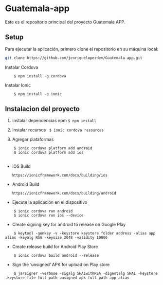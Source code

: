 # Guatemala-app
Este es el repositorio principal del proyecto Guatemala APP.

## Setup
Para ejecutar la aplicación, primero clone el repositorio en su máquina local:

```bash
git clone https://github.com/jenriquelopezdev/Guatemala-app.git
```

Instalar Cordova

```
    $ npm install -g cordova
```

Instalar Ionic

```
    $ npm install -g ionic
```

## Instalacion del proyecto

1. Instalar dependencias npm  ``` $ npm install ```

2. Instalar recursos ```  $ ionic cordova resources ```

3. Agregar plataformas

```
    $ ionic cordova platform add android
    $ ionic cordova platform add ios
```

##
* iOS Build 

```
   https://ionicframework.com/docs/building/ios

```

* Android Build 

```
   https://ionicframework.com/docs/building/android

```

* Ejecute la aplicación en el dispositivo

```
    $ ionic cordova run android
    $ ionic cordova run ios --device
```

* Create signing key for android to release on Google Play

```
    $ keytool -genkey -v -keystore keystore folder address -alias app alias -keyalg RSA -keysize 2048 -validity 10000
```

* Create release build for Android Play Store

```
    $ ionic cordova build android --release
```

* Sign the ‘unsigned’ APK for upload on Play store

```
    $ jarsigner -verbose -sigalg SHA1withRSA -digestalg SHA1 -keystore .keystore file full path unsigned apk full path app alias
```
